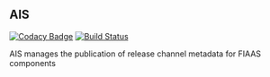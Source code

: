 AIS
---

[![Codacy Badge](https://api.codacy.com/project/badge/Grade/94f023dd708845b3b2041ef99aa84c59)](https://app.codacy.com/app/fiaas/ais?utm_source=github.com&utm_medium=referral&utm_content=fiaas/ais&utm_campaign=badger)
[![Build Status](https://travis-ci.org/fiaas/ais.svg?branch=master)](https://travis-ci.org/fiaas/ais)


AIS manages the publication of release channel metadata for FIAAS components


